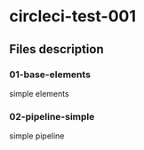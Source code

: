 # circleci-test-001

## Files description

### 01-base-elements
simple elements 


### 02-pipeline-simple
simple pipeline
